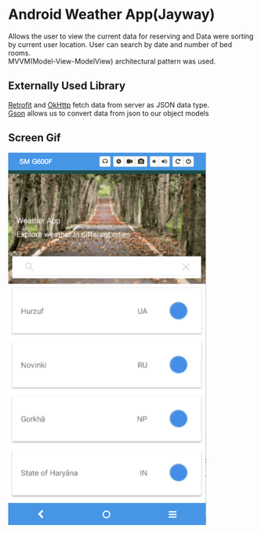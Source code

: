 <h1>Android Weather App(Jayway)</h1>

Allows the user to view the current data for reserving and Data were sorting by current user location.
User can search by date and number of bed rooms.
</br>
MVVM(Model-View-ModelView) architectural pattern was used.

<h2>Externally Used Library</h2>
<a href = "https://square.github.io/retrofit/">Retrofit</a> and <a href = "https://square.github.io/okhttp/">OkHttp</a> fetch data from server as JSON data type.</br>
<a href = "https://github.com/google/gson">Gson</a> allows us to convert data from json to our object models </br>

<h2>Screen Gif</h2>

![alt text](screen.gif)
